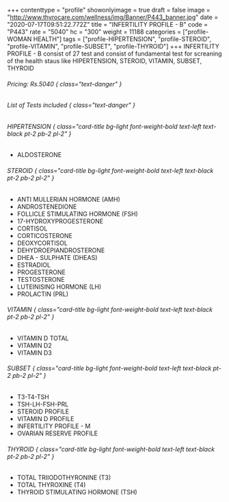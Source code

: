 +++
contenttype = "profile"
showonlyimage = true
draft = false
image = "http://www.thyrocare.com/wellness/img/Banner/P443_banner.jpg"
date = "2020-07-17T09:51:22.772Z"
title = "INFERTILITY PROFILE - B"
code = "P443"
rate = "5040"
hc = "300"
weight = 11188
categories = ["profile-WOMAN HEALTH"]
tags = ["profile-HIPERTENSION", "profile-STEROID", "profile-VITAMIN", "profile-SUBSET", "profile-THYROID"]
+++
INFERTILITY PROFILE - B consist of 27 test and consist of fundamental test for screaning of the health staus like HIPERTENSION, STEROID, VITAMIN, SUBSET, THYROID
<!--more-->
###### Pricing: Rs.5040 { class="text-danger" }

###### List of Tests included { class="text-danger" }

###### HIPERTENSION { class="card-title bg-light font-weight-bold text-left text-black pt-2 pb-2 pl-2" } 
* ALDOSTERONE
###### STEROID { class="card-title bg-light font-weight-bold text-left text-black pt-2 pb-2 pl-2" } 
* ANTI MULLERIAN HORMONE (AMH)
* ANDROSTENEDIONE
* FOLLICLE STIMULATING HORMONE (FSH)
* 17-HYDROXYPROGESTERONE
* CORTISOL
* CORTICOSTERONE
* DEOXYCORTISOL
* DEHYDROEPIANDROSTERONE
* DHEA - SULPHATE (DHEAS)
* ESTRADIOL
* PROGESTERONE
* TESTOSTERONE
* LUTEINISING HORMONE (LH)
* PROLACTIN (PRL)
###### VITAMIN { class="card-title bg-light font-weight-bold text-left text-black pt-2 pb-2 pl-2" } 
* VITAMIN D TOTAL
* VITAMIN D2
* VITAMIN D3
###### SUBSET { class="card-title bg-light font-weight-bold text-left text-black pt-2 pb-2 pl-2" } 
* T3-T4-TSH
* TSH-LH-FSH-PRL
* STEROID PROFILE
* VITAMIN D PROFILE
* INFERTILITY PROFILE - M
* OVARIAN RESERVE PROFILE
###### THYROID { class="card-title bg-light font-weight-bold text-left text-black pt-2 pb-2 pl-2" } 
* TOTAL TRIIODOTHYRONINE (T3)
* TOTAL THYROXINE (T4)
* THYROID STIMULATING HORMONE (TSH)
